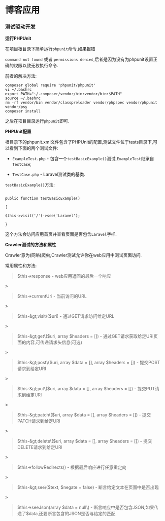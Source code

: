 # 博客应用

### 测试驱动开发

**运行PHPUnit**

在项目根目录下简单运行`phpunit`命令,如果报错

`command not found` 或者 `permissions denied`,后者是因为没有为phpunit设置正确的权限以致无权执行命令.

前者的解决方法:

```
composer global require 'phpunit/phpunit'
vi ~/.bashrc
export PATH="~/.composer/vendor/bin:vendor/bin:$PATH"
source ~/.bashrc
rm -rf vendor/bin vendor/classpreloader vendor/phpspec vendor/phpunit vendor/psy
composer install

```

之后在项目目录运行`phpunit`即可.

**PHPUnit配置**

根目录下的phpunit.xml文件包含了PHPUnit的配置,测试文件位于tests目录下,可以看到下面的两个测试文件:

* `ExampleTest.php` - 包含一个`testBasicExample()`测试,`ExampleTest`继承自`TestCase`;

* `TestCase.php` - Laravel测试类的基类.


`testBasicExample()`方法:

```

public function testBasicExample()

{

$this->visit('/')->see('Laravel');

}

```

这个方法会访问应用首页并查看页面是否包含`Laravel`字样.

**Crawler测试的方法和属性**

Crawler意为\(网络\)爬虫,Crawler测试允许你在web应用中测试页面访问.

常用属性和方法:

> $this-&gt;response - web应用返回的最后一个响应

&gt;

> $this-&gt;currentUri - 当前访问的URL

&gt;

> $this-&gt;visit\($uri\) - 通过GET请求访问给定URL

&gt;

> $this-&gt;get\($uri, array $headers = \[\]\) - 通过GET请求获取给定URI页面的内容,可传递请求头信息\(可选\)

&gt;

> $this-&gt;post\($uri, array $data = \[\], array $headers = \[\]\) - 提交POST请求到给定URI

&gt;

> $this-&gt;put\($uri, array $data = \[\], array $headers = \[\]\) - 提交PUT请求到给定URI

&gt;

> $this-&gt;patch\($uri, array $data = \[\], array $headers = \[\]\) - 提交PATCH请求到给定URI

&gt;

> $this-&gt;delete\($uri, array $data = \[\], array $headers = \[\]\) - 提交DELETE请求到给定URI

&gt;

> $this-&gt;followRedirects\(\) - 根据最后响应进行任意重定向

&gt;

> $this-&gt;see\($text, $negate = false\) - 断言给定文本在页面中是否出现

&gt;

> $this-&gt;seeJson\(array $data = null\) - 断言响应中是否包含JSON,如果传递了$data,还要断言包含的JSON是否与给定的匹配

